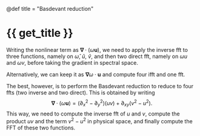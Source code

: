 @def title = "Basdevant reduction"

# {{ get_title }}

Writing the nonlinear term as $\boldsymbol{\nabla}\cdot(\omega\mathbf{u})$, we need to apply the inverse fft to three functions, namely on $\hat\omega$, $\hat u$, $\hat v$, and then two direct fft, namely on $\omega u$ and $\omega v$, before taking the gradient in spectral space.

Alternatively, we can keep it as $\boldsymbol{\nabla}\omega \cdot \mathbf{u}$ and compute four ifft and one fft.

The best, however, is to perform the Basdevant reduction to reduce to four ffts (two inverse and two direct). This is obtained by writing
$$
\boldsymbol{\nabla} \cdot (\omega\mathbf{u}) = \left(\partial_x^2 - \partial_y^2\right)(uv) + \partial_{xy}\left(v^2 - u^2\right).
$$
This way, we need to compute the inverse fft of $u$ and $v$, compute the product $uv$ and the term $v^2 - u^2$ in physical space, and finally compute the FFT of these two functions.